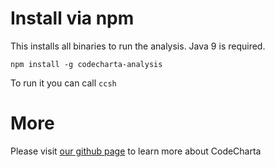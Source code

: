# Install via npm

This installs all binaries to run the analysis. Java 9 is required.

`npm install -g codecharta-analysis`

To run it you can call `ccsh`  

# More

Please visit [our github page](https://github.com/MaibornWolff/codecharta/tree/master/analysis) to learn more about CodeCharta

